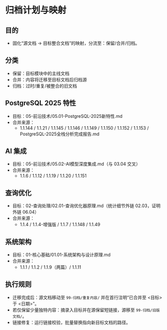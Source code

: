 # 归档计划与映射

## 目的

- 固化“源文档 → 目标整合文档”的映射，分流至：保留/合并/归档。

## 分类

- 保留：目标模块中的主线文档
- 合并：内容将迁移至目标文档后归档源
- 归档：过时/重复/被整合的旧文档

## PostgreSQL 2025 特性

- 目标：05-前沿技术/05.01-PostgreSQL-2025新特性.md
- 合并来源：
  - 1.1.144 / 1.1.21 / 1.1.145 / 1.1.146 / 1.1.149 / 1.1.150 / 1.1.152 / 1.1.153 / PostgreSQL-2025全栈分析完成报告.md

## AI 集成

- 目标：05-前沿技术/05.02-AI模型深度集成.md（与 03.04 交叉）
- 合并来源：
  - 1.1.6 / 1.1.12 / 1.1.19 / 1.1.20 / 1.1.151

## 查询优化

- 目标：02-查询处理/02.01-查询优化器原理.md（统计细节外链 02.03，证明外链 06.04）
- 合并来源：
  - 1.1.4 / 1.1.4-增强版 / 1.1.7 / 1.1.148 / 1.1.49

## 系统架构

- 目标：01-核心基础/01.01-系统架构与设计原理.md
- 合并来源：
  - 1.1.1 / 1.1.2 / 1.1.9（两篇）/ 1.1.11

## 执行规则

- 迁移完成后：源文档移动至 `99-归档/重复内容/` 并在首行注明“已合并至 <目标> 于 <日期>”。
- 若仅保留少量独特内容：摘录入目标并在源保留短链接，源移至 `99-归档/旧版文档/`。
- 链接修复：运行链接校验，批量替换指向新目标文档的路径。

